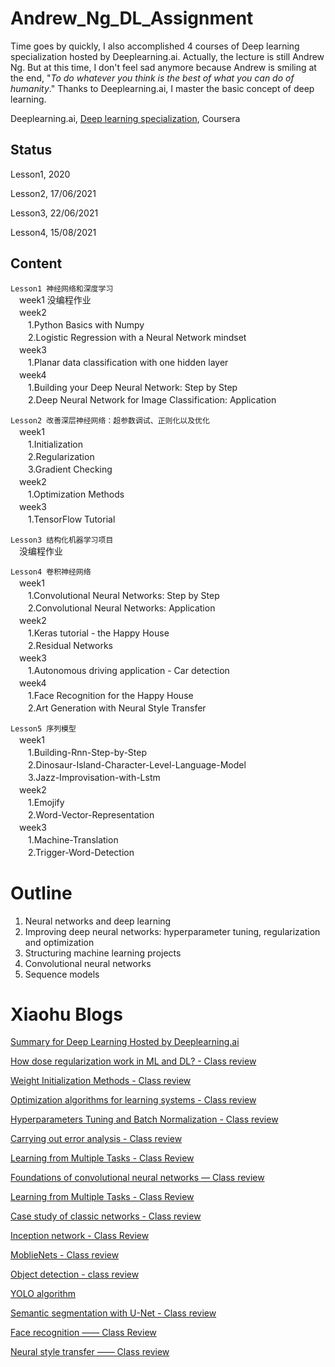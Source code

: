 ﻿# Andrew_Ng_DL_Assignment
Time goes by quickly, I also accomplished 4 courses of Deep learning specialization hosted by Deeplearning.ai. Actually, the lecture is still Andrew Ng. But at this time, I don't feel sad anymore because Andrew is smiling at the end, "*To do whatever you think is the best of what you can do of humanity*." Thanks to Deeplearning.ai, I master the basic concept of deep learning.

Deeplearning.ai, [Deep learning specialization](https://www.coursera.org/specializations/deep-learning), Coursera
## Status

Lesson1, 2020

Lesson2, 17/06/2021

Lesson3, 22/06/2021

Lesson4, 15/08/2021
## Content

`Lesson1 神经网络和深度学习`
  <br>　week1 没编程作业
  <br>　week2 
  <br>　　1.Python Basics with Numpy
  <br>　　2.Logistic Regression with a Neural Network mindset
  <br>　week3
  <br>　　1.Planar data classification with one hidden layer
  <br>　week4
  <br>　　1.Building your Deep Neural Network: Step by Step
  <br>　　2.Deep Neural Network for Image Classification: Application

`Lesson2 改善深层神经网络：超参数调试、正则化以及优化`
  <br>　week1
    <br>　　1.Initialization
    <br>　　2.Regularization
    <br>　　3.Gradient Checking
  <br>　week2
    <br>　　1.Optimization Methods
  <br>　week3
    <br>　　1.TensorFlow Tutorial

`Lesson3 结构化机器学习项目`
  <br>　没编程作业

`Lesson4 卷积神经网络`
  <br>　week1
    <br>　　1.Convolutional Neural Networks: Step by Step
    <br>　　2.Convolutional Neural Networks: Application
  <br>　week2
    <br>　　1.Keras tutorial - the Happy House
    <br>　　2.Residual Networks
  <br>　week3
	<br>　　1.Autonomous driving application - Car detection
  <br>　week4
 	<br>　　1.Face Recognition for the Happy House
	<br>　　2.Art Generation with Neural Style Transfer
	
`Lesson5 序列模型`
  <br>　week1
    <br>　　1.Building-Rnn-Step-by-Step
    <br>　　2.Dinosaur-Island-Character-Level-Language-Model
	<br>　　3.Jazz-Improvisation-with-Lstm
  <br>　week2
    <br>　　1.Emojify
    <br>　　2.Word-Vector-Representation
  <br>　week3
	<br>　　1.Machine-Translation
	<br>　　2.Trigger-Word-Detection

# Outline

1. Neural networks and deep learning
2. Improving deep neural networks: hyperparameter tuning, regularization and optimization
3. Structuring machine learning projects
4. Convolutional neural networks
5. Sequence models

# Xiaohu Blogs

[Summary for Deep Learning Hosted by Deeplearning.ai](https://anthonydave.top/Deep%20Learning/Summary-for-Deep-Learning-Hosted-by-Deeplearning-ai/)


[How dose regularization work in ML and DL? - Class review](https://anthonydave.top/Deep%20Learning/How-dose-regularization-work-in-ML-and-DL-Class-Review/)


[Weight Initialization Methods - Class review](https://anthonydave.top/Deep%20Learning/Weight-Initialization-Methods-Class-Review/)


[Optimization algorithms for learning systems - Class review](https://anthonydave.top/Deep%20Learning/Optimization-algorithms-for-learning-systems-Class-Review/)


[Hyperparameters Tuning and Batch Normalization - Class review](https://anthonydave.top/Deep%20Learning/Hyperparameters-Tuning-and-Batch-Normalization-Class-Review/)


[Carrying out error analysis - Class review](https://anthonydave.top/Deep%20Learning/Carrying-out-error-analysis-Class-Review/)


[Learning from Multiple Tasks - Class Review](https://anthonydave.top/Deep%20Learning/Learning-from-Multiple-Tasks-Class-Review/)


[Foundations of convolutional neural networks — Class review](https://anthonydave.top/Deep%20Learning/Foundations-of-convolutional-neural-networks-—-Class-review/)


[Learning from Multiple Tasks - Class Review](https://anthonydave.top/Deep%20Learning/Learning-from-Multiple-Tasks-Class-Review/)


[Case study of classic networks - Class review](https://anthonydave.top/Deep%20Learning/Case-study-of-classic-networks-Class-review/)


[Inception network - Class Review](https://anthonydave.top/Deep%20Learning/Inception-network-Class-Review/)


[MoblieNets - Class review](https://anthonydave.top/Deep%20Learning/MoblieNets-Class-review/)


[Object detection - class review](https://anthonydave.top/Deep%20Learning/Obejct-detection-class-review/)


[YOLO algorithm](https://anthonydave.top/Deep%20Learning/YOLO-algorithm/)


[Semantic segmentation with U-Net - Class review](https://anthonydave.top/Deep%20Learning/Semantic-segmentation-with-U-Net-Class-review/)


[Face recognition —— Class Review](https://anthonydave.top/Deep%20Learning/Face-recognition-——-Class-Review/)


[Neural style transfer —— Class review](https://anthonydave.top/Deep%20Learning/Neural-style-transfer-——-Class-review/)
